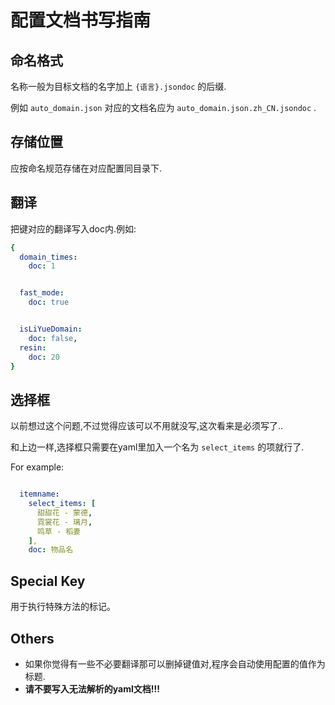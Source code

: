 # 配置文档书写指南

## 命名格式

名称一般为目标文档的名字加上 `{语言}.jsondoc` 的后缀.

例如 `auto_domain.json` 对应的文档名应为 `auto_domain.json.zh_CN.jsondoc` .

## 存储位置

应按命名规范存储在对应配置同目录下.

## 翻译

把键对应的翻译写入doc内.例如:

```yaml
{
  domain_times: 
    doc: 1


  fast_mode:
    doc: true


  isLiYueDomain: 
    doc: false,
  resin: 
    doc: 20
}
```

## 选择框

以前想过这个问题,不过觉得应该可以不用就没写,这次看来是必须写了..

和上边一样,选择框只需要在yaml里加入一个名为 `select_items` 的项就行了.

For example:

```yaml

  itemname: 
    select_items: [
      甜甜花 - 蒙德,
      霓裳花 - 璃月,
      鸣草 - 稻妻
    ],
    doc: 物品名

```

## Special Key

用于执行特殊方法的标记。

## Others

- 如果你觉得有一些不必要翻译那可以删掉键值对,程序会自动使用配置的值作为标题.
- **请不要写入无法解析的yaml文档!!!**
